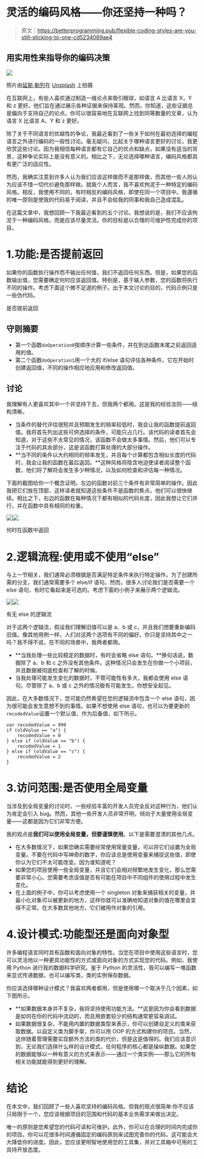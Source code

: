 # 灵活的编码风格——你还坚持一种吗？

> 原文：<https://betterprogramming.pub/flexible-coding-styles-are-you-still-sticking-to-one-cd5234089ae4>

## 用实用性来指导你的编码决策

![](img/97bbdea4bde367bb0a51776fefcd1242.png)

照片由[延斯·勒列](https://unsplash.com/@leliejens?utm_source=medium&utm_medium=referral)在 [Unsplash](https://unsplash.com?utm_source=medium&utm_medium=referral) 上拍摄

在互联网上，有些人喜欢通过制造一维论点来吸引眼球，如语言 A 比语言 X，Y 和 z 更好。他们旨在通过展示各种证据来保持客观。然而，你知道，这些证据总是偏向于支持自己的论点。你可以很容易地在互联网上找到同等数量的文章，认为语言 X 比语言 A、Y 和 z 更好。

除了关于不同语言的优越性的争论，我最近看到了一些关于如何在最初选择的编程语言之外进行编码的一般性讨论。毫无疑问，比起关于哪种语言更好的讨论，我更欣赏这些讨论。因为我相信每种语言都有它自己的优点和缺点，如果没有适当的背景，这种争论实际上是没有意义的。相比之下，无论选择哪种语言，编码风格都具有更广泛的适应性。

然而，我确实注意到许多人认为我们应该这样做而不是那样做，而其他一些人则认为应该不惜一切代价避免那样做。就我个人而言，我不喜欢拘泥于一种特定的编码风格。相反，我使用不同的，有时相反的编码风格，即使在同一个项目中。我遵循的唯一原则是使我的代码易于阅读，并且不会给我的同事和我自己造成混乱。

在这篇文章中，我想回顾一下我最近看到的五个讨论。我想说的是，我们不应该拘泥于一种编码风格，而是应该尽量灵活。你的目标是以合理的可维护性完成你的项目。

# 1.功能:是否提前返回

如果你的函数执行操作而不输出任何值，我们不返回任何东西。但是，如果您的函数输出值，您需要确定何时应该返回值。特别是，基于输入参数，您的函数将执行不同的操作。考虑下面这个微不足道的例子。出于本文讨论的目的，代码示例只是一些伪代码。

是否提前返回

## 守则摘要

*   第一个函数`doOperation0`按顺序计算一些条件，并在到达函数末尾之前返回适用的值。
*   第二个函数`doOperation1`用一个大的 if/else 语句评估各种条件。它在开始时创建返回值，不同的操作相应地应用和修改返回值。

## 讨论

我理解有人更喜欢其中一个并坚持下去，但我两个都用。这是我的经验法则——结构清晰。

*   当条件的替代评估很短并且预期发生的频率较低时，我会让我的函数提前返回值。我将首先列出这些可供选择的条件，可能只占几行。该代码的读者首先会知道，对于这些不太常见的情况，该函数不会做太多事情。然后，他们可以专注于代码的其余部分，这是该函数打算处理的大部分操作。
*   **当不同的条件以大约相同的频率发生，并且每个计算都包含相似长度的代码时，我会让我的函数在最后返回。**这种风格将隐含地迫使读者阅读整个函数，他们将了解将会发生多少种情况，以及如何检查和评估每一种情况。

下面的截图给你一个概念证明。左边的函数对前三个条件有非常简单的操作。因此我把它们放在顶部，这样读者就知道这些条件不是函数的焦点，他们可以很快继续。相比之下，右边的函数在每种情况下都有相似的代码长度，因此我想让它们并行，并在函数中具有相同的权重。

![](img/6899eca00feaed392629bcb5782c4a87.png)![](img/550a924036a5650f5f9682b45dceee27.png)

何时在函数中返回

# 2.逻辑流程:使用或不使用“else”

与上一节相关，我们通常必须根据是否满足特定条件来执行特定操作。为了创建所需的分支，我们通常需要多个 else/if 语句。然而，很多人讨论我们是否需要一个 else 语句，有时它看起来是可选的。考虑下面的小例子来展示两个逻辑流。

![](img/db571bb009943390c320aeb745ce046c.png)![](img/ff003ca702018cad6e31528944066231.png)

有无 else 的逻辑流

对于这两个逻辑流，假设我们理解旧值可以是 a、b 或 c，并且我们想要重新编码旧值。像其他用例一样，人们对这两个选项有不同的偏好。你只是坚持其中之一吗？我不得不说，在不同的场景中，我两者都用。

*   **当我处理一些比较稳定的数据时，有时会省略 else 语句。**换句话说，数据除了 a、b 和 c 之外没有其他条件。这种情况只会发生在你做一个小项目，并且数据被彻底检查和了解的时候。
*   当我处理可能发生变化的数据时，不管可能性有多大，我都会使用 else 语句。尽管除了 a、b 或 c 之外的情况极有可能发生。你想安全起见。

因此，在大多数情况下，您可能仍然希望在您的逻辑流中包含一个 else 语句，因为很可能会发生意想不到的事情。如果不想使用 else 语句，也可以为要更新的`recodedValue`设置一个默认值，作为后备值，如下所示。

```
var recodedValue = 999
if (oldValue == "a") {
    recodedValue = 0
} else if (oldValue == "b") {
    recodedValue = 1
} else if (oldValue == "c") {
    recodedValue = 2
}
```

# 3.访问范围:是否使用全局变量

当涉及到全局变量的讨论时，一些经验丰富的开发人员完全反对这种行为，他们认为肯定会引入 bug。然而，其他一些开发人员非常开明，倾向于大量使用全局变量——这都是因为它们非常方便。

我的观点是**我们可以使用全局变量，但要谨慎使用**。以下是需要澄清的其他几点。

*   在大多数情况下，如果您确实需要经常使用常量变量，可以将它们设置为全局变量。不要在代码中写神奇的数字，你应该总是使用变量来捕捉这些值，即使你认为它们不太可能改变。因为谁知道呢？
*   如果您的项目使用一些全局变量，并且它们会相对频繁地发生变化，那么您需要非常小心。您需要考虑该值是否有可能在项目中不同组件的使用过程中发生变化。
*   在上面的例子中，你可以考虑使用一个 singleton 对象来捕获相关的变量，并最小化对象可以被更新的地方，这样你就可以准确地知道对象的值在哪里会变得不正常。在大多数其他地方，它们被用作对象的引用。

# 4.设计模式:功能型还是面向对象型

许多编程语言同时具有函数和面向对象的特性。当您在项目中使用这些语言时，您可以灵活地以一种更具功能性的方式或面向对象的方式实现您的代码。例如，我使用 Python 进行我的数据科学研究。鉴于 Python 的灵活性，我可以编写一堆函数来显式传递数据，也可以编写类，类的实例保存数据。

你应该选择哪种设计模式？我喜欢两者都用，但是使用哪一个取决于几个因素，如下图所示。

*   **如果数据本身并不复杂，我将坚持使用功能方法。**这是因为你会看到数据是如何在你的代码中流动的，而且用嵌套较少的结构通常更容易调试。
*   如果数据很复杂，不能用内置的数据类型来表示，你可以创建自定义的类来获取数据。以自定义类为脚手架，你可以用 OOP 的方式构建你的项目。当然，这伴随着管理需要实现额外方法的类的代价，但是这是值得的。我们应该意识到，无论我们选择什么样的设计模式，任何程序的核心都是操纵数据。如果您的数据能够以一种有意义的方式来表示——通过一个类实例——那么它的所有相关功能就能得到更好的理解。

# 结论

在本文中，我们回顾了一些人喜欢坚持的编码风格。但我的观点很简单:你不应该只局限于一个。您应该根据项目的范围和代码的基本业务需求来做出决定。

唯一的原则是您希望您的代码可读和可维护。此外，你可以在合理的时间内完成你的项目。你可以花很多时间遵循固定的编码原则来试图完善你的代码，这可能会大大降低你的进度。因此，您应该更明智地使用您的工具集，并对工具箱中可用的工具持开放态度。